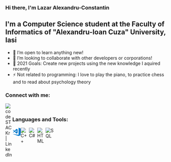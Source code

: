 ### Hi there, I'm Lazar Alexandru-Constantin
## I'm a Computer Science student at the Faculty of Informatics of "Alexandru-Ioan Cuza" University, Iasi

- 🌱 I’m open to learn anything new!
- 👯 I’m looking to collaborate with other developers or corporations!
- 🥅 2021 Goals: Create new projects using the new knowledge I aquired recently 
- ⚡ Not related to programming: I love to play the piano, to practice chess and to read about psychology theory

### Connect with me:

[<img align="left" alt="codeSTACKr | LinkedIn" width="22px" src="https://cdn.jsdelivr.net/npm/simple-icons@v3/icons/linkedin.svg" />][linkedin]
<br />

### Languages and Tools:

<img align="left" alt="Visual Studio Code" width="26px" src="https://raw.githubusercontent.com/github/explore/80688e429a7d4ef2fca1e82350fe8e3517d3494d/topics/visual-studio-code/visual-studio-code.png" />
<img align="left" alt="C++" width="26px" src="https://upload.wikimedia.org/wikipedia/commons/1/18/ISO_C%2B%2B_Logo.svg" />
<img align="left" alt="C#" width="26px" src="https://upload.wikimedia.org/wikipedia/commons/thumb/0/0d/C_Sharp_wordmark.svg/800px-C_Sharp_wordmark.svg.png" />
<img align="left" alt="HTML" width="26px" src="https://upload.wikimedia.org/wikipedia/commons/6/61/HTML5_logo_and_wordmark.svg" />
<img align="left" alt="SQL" width="26px" src="https://e7.pngegg.com/pngimages/170/924/png-clipart-microsoft-sql-server-microsoft-azure-sql-database-microsoft-text-logo-thumbnail.png" />
<br />
<br />

[linkedin]: https://www.linkedin.com/in/alexandru-constantin-lazar-292049200/
